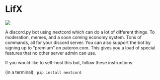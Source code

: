 # LifX

<a href="https://top.gg/bot/922489691020873758">
  <img src="https://top.gg/api/widget/922489691020873758.svg">
</a>



A discord.py bot using nextcord which can do a lot of different things. To moderation, memes, and a soon coming economy system. Tons of commands, all for your discord server. You can also support the bot by signing up to “premium” on pateron.com. This gives you a load of special features that no other server admin can use.


If you would like to self-host this bot, follow these instructions:

(in a terminal)
``` pip install nextcord```
